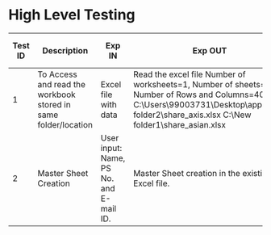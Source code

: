 # High Level Testing

| **Test ID** | **Description**                                              | **Exp IN** | **Exp OUT** | **Actual Out** |**Type Of Test**  |    
|-------------|--------------------------------------------------------------|------------|-------------|----------------|------------------|
| 1 | To Access and read the workbook stored in same folder/location | Excel file with data | Read the excel file Number of worksheets=1, Number of sheets=5, Number of Rows and Columns=40x10 C:\Users\99003731\Desktop\apps\New folder2\share_axis.xlsx    C:\New folder1\share_asian.xlsx | Excel file with all its sheet is accessible. | Initial Testing |
| 2 | Master Sheet Creation | User input: Name, PS No. and E-mail ID. | Master Sheet creation in the existing Excel file. | Requirement based |
